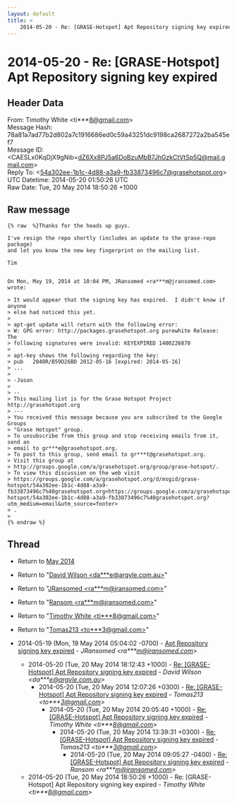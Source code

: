 ```yaml
---
layout: default
title: >
    2014-05-20 - Re: [GRASE-Hotspot] Apt Repository signing key expired
---
```


# 2014-05-20 - Re: [GRASE-Hotspot] Apt Repository signing key expired

## Header Data

From: Timothy White \<ti***8@gmail.com\><br>
Message Hash: 78a81a7ad77b2d802a7c1916686ed0c59a43251dc9198ca2687272a2ba545ef7<br>
Message ID: \<CAESLx0KqDjX9gNib=dZ6Xx8PJ5a6DoBzuMbB7JhGzkCtVtSp5Q@mail.gmail.com\><br>
Reply To: \<54a302ee-1b1c-4d88-a3a9-fb33873496c7@grasehotspot.org\><br>
UTC Datetime: 2014-05-20 01:50:26 UTC<br>
Raw Date: Tue, 20 May 2014 18:50:26 +1000<br>

## Raw message

```
{% raw  %}Thanks for the heads up guys.

I've resign the repo shortly (includes an update to the grase-repo package)
and let you know the new key fingerprint on the mailing list.

Tim


On Mon, May 19, 2014 at 10:04 PM, JRansomed <ra***m@jransomed.com> wrote:

> It would appear that the signing key has expired.  I didn't know if anyone
> else had noticed this yet.
>
> apt-get update will return with the following error:
> W: GPG error: http://packages.grasehotspot.org purewhite Release: The
> following signatures were invalid: KEYEXPIRED 1400226870
>
> apt-key shows the following regarding the key:
> pub   2048R/B59D26BD 2012-05-16 [expired: 2014-05-16]
> ...
>
> -Jason
>
> --
> This mailing list is for the Grase Hotspot Project http://grasehotspot.org
> ---
> You received this message because you are subscribed to the Google Groups
> "Grase Hotspot" group.
> To unsubscribe from this group and stop receiving emails from it, send an
> email to gr***e@grasehotspot.org.
> To post to this group, send email to gr***t@grasehotspot.org.
> Visit this group at
> http://groups.google.com/a/grasehotspot.org/group/grase-hotspot/.
> To view this discussion on the web visit
> https://groups.google.com/a/grasehotspot.org/d/msgid/grase-hotspot/54a302ee-1b1c-4d88-a3a9-fb33873496c7%40grasehotspot.org<https://groups.google.com/a/grasehotspot.org/d/msgid/grase-hotspot/54a302ee-1b1c-4d88-a3a9-fb33873496c7%40grasehotspot.org?utm_medium=email&utm_source=footer>
> .
>
{% endraw %}
```

## Thread

+ Return to [May 2014](/archive/2014/05)

+ Return to "[David Wilson <da***e<span>@</span>argyle.com.au>](/authors/da___e_at_argyle_com_au)"
+ Return to "[JRansomed <ra***m<span>@</span>jransomed.com>](/authors/ra___m_at_jransomed_com)"
+ Return to "[Ransom <ra***m<span>@</span>jransomed.com>](/authors/ra___m_at_jransomed_com)"
+ Return to "[Timothy White <ti***8<span>@</span>gmail.com>](/authors/ti___8_at_gmail_com)"
+ Return to "[Tomas213 <to***3<span>@</span>gmail.com>](/authors/to___3_at_gmail_com)"

+ 2014-05-19 (Mon, 19 May 2014 05:04:02 -0700) - [Apt Repository signing key expired](/archive/2014/05/e877718893525be6c0a0b69cbe1c20dd1683d901c3d4f1d0ee9c77adf47047dd) - _JRansomed \<ra***m@jransomed.com\>_
  + 2014-05-20 (Tue, 20 May 2014 18:12:43 +1000) - [Re: [GRASE-Hotspot] Apt Repository signing key expired](/archive/2014/05/6125b92861d6e6f5299c00866b6704d18ad983cba1fbc1a62b2986b4de5c4c8c) - _David Wilson \<da***e@argyle.com.au\>_
    + 2014-05-20 (Tue, 20 May 2014 12:07:26 +0300) - [Re: [GRASE-Hotspot] Apt Repository signing key expired](/archive/2014/05/4692ea5c187a31b3308276a542a7099e60da498a3f623c5b782f6589a2ad66af) - _Tomas213 \<to***3@gmail.com\>_
      + 2014-05-20 (Tue, 20 May 2014 20:05:40 +1000) - [Re: [GRASE-Hotspot] Apt Repository signing key expired](/archive/2014/05/d228433bec5d02632cdd6783af2fd57f4169867362878398d208f2211a0f9a7d) - _Timothy White \<ti***8@gmail.com\>_
        + 2014-05-20 (Tue, 20 May 2014 13:39:31 +0300) - [Re: [GRASE-Hotspot] Apt Repository signing key expired](/archive/2014/05/5e6b08286e461e1e5ca1621ae4e1df2f6637b0621738879fde6e7a5f21595bf9) - _Tomas213 \<to***3@gmail.com\>_
          + 2014-05-20 (Tue, 20 May 2014 09:05:27 -0400) - [Re: [GRASE-Hotspot] Apt Repository signing key expired](/archive/2014/05/64167226280c90b07dfdf47671ab4e57a8969acbd718cde6c4d748ba16783ca8) - _Ransom \<ra***m@jransomed.com\>_
  + 2014-05-20 (Tue, 20 May 2014 18:50:26 +1000) - Re: [GRASE-Hotspot] Apt Repository signing key expired - _Timothy White \<ti***8@gmail.com\>_

